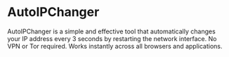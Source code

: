 # AutoIPChanger
AutoIPChanger is a simple and effective tool that automatically changes your IP address every 3 seconds by restarting the network interface. No VPN or Tor required. Works instantly across all browsers and applications.

